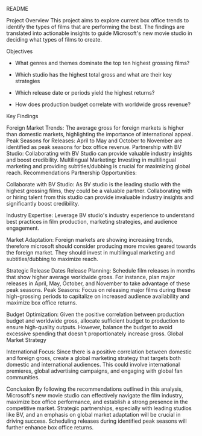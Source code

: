README

Project Overview
This project aims to explore current box office trends to identify the types of films that are performing the best. The findings are translated into actionable insights to guide Microsoft's new movie studio in deciding what types of films to create.

Objectives

*  What genres and themes dominate the top ten highest grossing films?

* Which studio has the highest total gross and what are their key strategies

* Which release date or periods yield the highest returns?

* How does production budget correlate with worldwide gross revenue?

Key Findings

Foreign Market Trends: The average gross for foreign markets is higher than domestic markets, highlighting the importance of international appeal.
Peak Seasons for Releases: April to May and October to November are identified as peak seasons for box office revenue.
Partnership with BV Studio: Collaborating with BV Studio can provide valuable industry insights and boost credibility.
Multilingual Marketing: Investing in multilingual marketing and providing subtitles/dubbing is crucial for maximizing global reach.
Recommendations
Partnership Opportunities:

Collaborate with BV Studio: As BV studio is the leading studio with the highest grossing films, they could be a valuable partner. Collaborating with or hiring talent from this studio can provide invaluable industry insights and significantly boost credibility.

Industry Expertise: Leverage BV studio's industry experience to understand best practices in film production, marketing strategies, and audience engagement.

 Market Adaptation:  Foreign markets are showing increasing trends,  therefore microsoft should consider producing more movies geared towards the  foreign market. They should  invest in multilingual marketing and subtitles/dubbing to maximize reach.


Strategic Release Dates
Release Planning: Schedule film releases in months that show higher average worldwide gross. For instance, plan major releases in April, May, October, and November to take advantage of these peak seasons.
Peak Seasons: Focus on releasing major films during these high-grossing periods to capitalize on increased audience availability and maximize box office returns.

Budget Optimization: Given the positive correlation between production budget and worldwide gross, allocate sufficient budget to production to ensure high-quality outputs. However, balance the budget to avoid excessive spending that doesn't proportionately increase gross.
Global Market Strategy

International Focus: Since there is a positive correlation between domestic and foreign gross, create a global marketing strategy that targets both domestic and international audiences. This could involve international premieres, global advertising campaigns, and engaging with global fan communities.

Conclusion
By following the recommendations outlined in this analysis, Microsoft's new movie studio can effectively navigate the film industry, maximize box office performance, and establish a strong presence in the competitive market. Strategic partnerships, especially with leading studios like BV, and an emphasis on global market adaptation will be crucial in driving success. Scheduling releases during identified peak seasons will further enhance box office returns.

